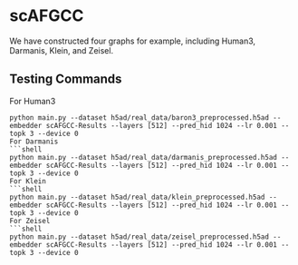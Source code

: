 # scAFGCC
We have constructed four graphs for example, including Human3, Darmanis, Klein, and Zeisel.
## Testing Commands
For Human3
```shell
python main.py --dataset h5ad/real_data/baron3_preprocessed.h5ad --embedder scAFGCC-Results --layers [512] --pred_hid 1024 --lr 0.001 --topk 3 --device 0
For Darmanis
```shell
python main.py --dataset h5ad/real_data/darmanis_preprocessed.h5ad --embedder scAFGCC-Results --layers [512] --pred_hid 1024 --lr 0.001 --topk 3 --device 0
For Klein
```shell
python main.py --dataset h5ad/real_data/klein_preprocessed.h5ad --embedder scAFGCC-Results --layers [512] --pred_hid 1024 --lr 0.001 --topk 3 --device 0
For Zeisel
```shell
python main.py --dataset h5ad/real_data/zeisel_preprocessed.h5ad --embedder scAFGCC-Results --layers [512] --pred_hid 1024 --lr 0.001 --topk 3 --device 0
